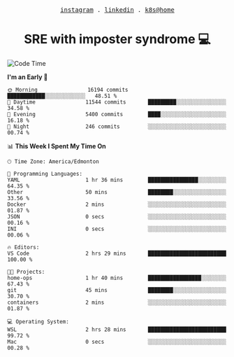 <p align="center">
  <samp>
    <a href="https://www.instagram.com/lildrunkensmurf/">instagram</a> .
    <a href="https://www.linkedin.com/in/joryirving/">linkedin</a> .
    <a href="https://github.com/joryirving/k3s-home-cluster">k8s@home</a>
  </samp>
</p>

<h1 align="center">
  SRE with imposter syndrome 💻
</h1>

<!--START_SECTION:waka-->
![Code Time](http://img.shields.io/badge/Code%20Time-153%20hrs%2051%20mins-blue)

**I'm an Early 🐤** 

```text
🌞 Morning                16194 commits       ████████████░░░░░░░░░░░░░   48.51 % 
🌆 Daytime                11544 commits       █████████░░░░░░░░░░░░░░░░   34.58 % 
🌃 Evening                5400 commits        ████░░░░░░░░░░░░░░░░░░░░░   16.18 % 
🌙 Night                  246 commits         ░░░░░░░░░░░░░░░░░░░░░░░░░   00.74 % 
```


📊 **This Week I Spent My Time On** 

```text
🕑︎ Time Zone: America/Edmonton

💬 Programming Languages: 
YAML                     1 hr 36 mins        ████████████████░░░░░░░░░   64.35 % 
Other                    50 mins             ████████░░░░░░░░░░░░░░░░░   33.56 % 
Docker                   2 mins              ░░░░░░░░░░░░░░░░░░░░░░░░░   01.87 % 
JSON                     0 secs              ░░░░░░░░░░░░░░░░░░░░░░░░░   00.16 % 
INI                      0 secs              ░░░░░░░░░░░░░░░░░░░░░░░░░   00.06 % 

🔥 Editors: 
VS Code                  2 hrs 29 mins       █████████████████████████   100.00 % 

🐱‍💻 Projects: 
home-ops                 1 hr 40 mins        █████████████████░░░░░░░░   67.43 % 
git                      45 mins             ████████░░░░░░░░░░░░░░░░░   30.70 % 
containers               2 mins              ░░░░░░░░░░░░░░░░░░░░░░░░░   01.87 % 

💻 Operating System: 
WSL                      2 hrs 28 mins       █████████████████████████   99.72 % 
Mac                      0 secs              ░░░░░░░░░░░░░░░░░░░░░░░░░   00.28 % 
```


<!--END_SECTION:waka-->